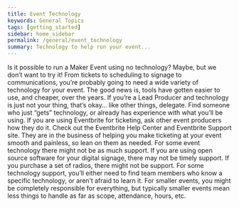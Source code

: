 ```yaml
---
title: Event Technology
keywords: General Topics
tags: [getting_started]
sidebar: home_sidebar
permalink: /general/event_technology
summary: Technology to help run your event...
---
```



Is it possible to run a Maker Event using no technology? Maybe, but we don’t want to try it! From tickets to scheduling to signage to communications, you’re probably going to need a wide variety of technology for your event. The good news is, tools have gotten easier to use, and cheaper, over the years. If you’re a Lead Producer and technology is just not your thing, that’s okay… like other things, delegate. Find someone who just “gets” technology, or already has experience with what you’ll be using. If you are using Eventbrite for ticketing, ask other event producers how they do it. Check out the Eventbrite Help Center and Eventbrite Support site. They are in the business of helping you make ticketing at your event smooth and painless, so lean on them as needed. For some event technology there might not be as much support. If you are using open source software for your digital signage, there may not be timely support. If you purchase a set of radios, there might not be support. For some technology support, you’ll either need to find team members who know a specific technology, or aren’t afraid to learn it. For smaller events, you might be completely responsible for everything, but typically smaller events mean less things to handle as far as scope, attendance, hours, etc.